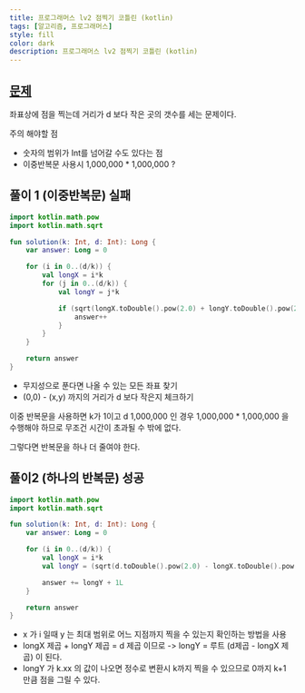 ```yaml
---
title: 프로그래머스 lv2 점찍기 코틀린 (kotlin)
tags: [알고리즘, 프로그래머스]
style: fill
color: dark
description: 프로그래머스 lv2 점찍기 코틀린 (kotlin)
---
```


## [문제](https://school.programmers.co.kr/learn/courses/30/lessons/140107)
좌표상에 점을 찍는데 거리가 d 보다 작은 곳의 갯수를 세는 문제이다.

주의 해야할 점
- 숫자의 범위가 Int를 넘어갈 수도 있다는 점
- 이중반복문 사용시 1,000,000 * 1,000,000 ?


## 풀이 1 (이중반복문) 실패
```kotlin
import kotlin.math.pow
import kotlin.math.sqrt

fun solution(k: Int, d: Int): Long {
    var answer: Long = 0

    for (i in 0..(d/k)) {
        val longX = i*k
        for (j in 0..(d/k)) {
            val longY = j*k

            if (sqrt(longX.toDouble().pow(2.0) + longY.toDouble().pow(2.0)) <= d) {
                answer++
            }
        }
    }

    return answer
}
```
- 무지성으로 푼다면 나올 수 있는 모든 좌표 찾기
- (0,0) - (x,y) 까지의 거리가 d 보다 작은지 체크하기

이중 반복문을 사용하면 k가 1이고 d 1,000,000 인 경우 1,000,000 * 1,000,000 을
수행해야 하므로 무조건 시간이 초과될 수 밖에 없다.

그렇다면 반복문을 하나 더 줄여야 한다.

## 풀이2 (하나의 반복문) 성공
```kotlin
import kotlin.math.pow
import kotlin.math.sqrt

fun solution(k: Int, d: Int): Long {
    var answer: Long = 0

    for (i in 0..(d/k)) {
        val longX = i*k
        val longY = (sqrt(d.toDouble().pow(2.0) - longX.toDouble().pow(2.0)) / k).toLong()

        answer += longY + 1L
    }

    return answer
}
```
- x 가 i 일때 y 는 최대 범위로 어느 지점까지 찍을 수 있는지 확인하는 방법을 사용
- longX 제곱 + longY 제곱 = d 제곱 이므로 -> longY = 루트 (d제곱 - longX 제곱) 이 된다.
- longY 가 k.xx 의 값이 나오면 정수로 변환시 k까지 찍을 수 있으므로 0까지 k+1 만큼 점을 그릴 수 있다.
